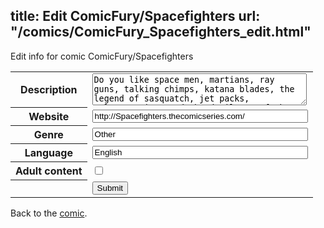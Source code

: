 title: Edit ComicFury/Spacefighters
url: "/comics/ComicFury_Spacefighters_edit.html"
---
Edit info for comic ComicFury/Spacefighters

<form name="comic" action="http://gaepostmail.appspot.com/comic/" method="post">
<table class="comicinfo">
<tr>
<th>Description</th><td><textarea name="description" cols="40" rows="3">Do you like space men, martians, ray guns, talking chimps, katana blades, the legend of sasquatch, jet packs, teleportation, and the devil? ...If the answer is yes, than this comic is for you!</textarea></td>
</tr>
<tr>
<th>Website</th><td><input type="text" name="url" value="http://Spacefighters.thecomicseries.com/" size="40"/></td>
</tr>
<tr>
<th>Genre</th><td><input type="text" name="genre" value="Other" size="40"/></td>
</tr>
<tr>
<th>Language</th><td><input type="text" name="language" value="English" size="40"/></td>
</tr>
<tr>
<th>Adult content</th><td><input type="checkbox" name="adult" value="adult" /></td>
</tr>
<tr>
<th></th><td>
<input type="hidden" name="comic" value="ComicFury_Spacefighters" />
<input type="submit" name="submit" value="Submit" />
</td>
</tr>
</table>
</form>

Back to the [comic](ComicFury_Spacefighters.html).

